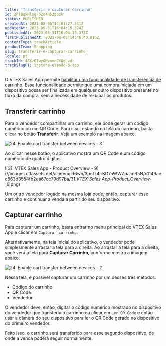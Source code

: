 ```yaml
---
title: 'Transferir e capturar carrinho'
id: 2hlBqxHlxgFo2o4R52pbsk
status: PUBLISHED
createdAt: 2021-08-05T14:01:27.341Z
updatedAt: 2023-05-31T16:04:15.374Z
publishedAt: 2023-05-31T16:04:15.374Z
firstPublishedAt: 2021-08-05T14:46:46.816Z
contentType: trackArticle
productTeam: Shopping
slug: transferir-e-capturar-carrinho
locale: pt
trackId: 4BYzQIwyOHvnmnCYQgLzdr
trackSlugPT: instore-usando-o-app
---
```


O VTEX Sales App permite [habilitar uma funcionalidade de transferência de carrinho](https://help.vtex.com/pt/tracks/instore-customizations--1z9kBm12oBPyVNDo1ivVc2/1PqUW2NuQzaVxTJp0lBK0r). Essa funcionalidade permite que uma compra iniciada em um dispositivo possa ser finalizada em qualquer outro dispositivo presente no fluxo da compra, sem a necessidade de re-bipar os produtos.

## Transferir carrinho

Para o vendedor compartilhar um carrinho, ele pode gerar um código numérico ou um QR Code. Para isso, estando na tela do carrinho, basta clicar no botão __Transferir__. Veja um exemplo na imagem abaixo.

![24. Enable cart transfer between devices - 3](//images.ctfassets.net/alneenqid6w5/1rk5DOgk5a0XAWwWqLCO4t/dcc5225d218120953155432b30f43c21/24._Enable_cart_transfer_between_devices_-_3.png)

Ao clicar nesse botão, o aplicativo mostra um QR Code e um código numérico de quatro dígitos.

![31. VTEX Sales App - Product Overview - 9](//images.ctfassets.net/alneenqid6w5/3pefz4lrKG7nWWZpJjmR5N/c1149aec863d3554fb2ea67cc79d97ba/31._VTEX Sales App_-_Product_Overview_-_9.png)

Um outro vendedor logado na mesma loja pode, então, capturar esse carrinho e continuar a venda a partir do seu dispositivo.

## Capturar carrinho

Para capturar um carrinho, basta entrar no menu principal do VTEX Sales App e clicar em `Capturar carrinho`.

Alternativamente, na tela inicial do aplicativo, o vendedor pode simplesmente arrastar a tela para a direita. Ao arrastar a tela para a direita, você verá a tela para __Capturar Carrinho__, conforme mostra a imagem abaixo.

![24. Enable cart transfer between devices - 2](//images.ctfassets.net/alneenqid6w5/2BdYpDo4UL0GETBeTM72u3/a017156e7e2beac121abb5d2cd0b1ba0/24._Enable_cart_transfer_between_devices_-_2.png)

Nessa tela, é possível capturar um carrinho por um desses três métodos:
- Código do carrinho
- QR Code
- Vendedor

O vendedor deve, então, digitar o código numérico mostrado no dispositivo do vendedor que transferiu o carrinho ou clicar em `Ler QR Code` e então usar a câmera do seu dispositivo para ler o QR Code gerado no dispositivo do primeiro vendedor.

Feito isso, o carrinho será transferido para esse segundo dispositivo, de onde a venda poderá seguir normalmente.
